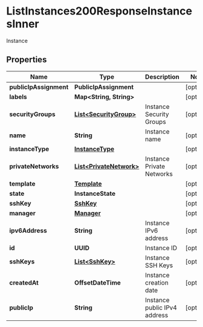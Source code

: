 

# ListInstances200ResponseInstancesInner

Instance

## Properties

| Name | Type | Description | Notes |
|------------ | ------------- | ------------- | -------------|
|**publicIpAssignment** | **PublicIpAssignment** |  |  [optional] |
|**labels** | **Map&lt;String, String&gt;** |  |  [optional] |
|**securityGroups** | [**List&lt;SecurityGroup&gt;**](SecurityGroup.md) | Instance Security Groups |  [optional] |
|**name** | **String** | Instance name |  [optional] |
|**instanceType** | [**InstanceType**](InstanceType.md) |  |  [optional] |
|**privateNetworks** | [**List&lt;PrivateNetwork&gt;**](PrivateNetwork.md) | Instance Private Networks |  [optional] |
|**template** | [**Template**](Template.md) |  |  [optional] |
|**state** | **InstanceState** |  |  [optional] |
|**sshKey** | [**SshKey**](SshKey.md) |  |  [optional] |
|**manager** | [**Manager**](Manager.md) |  |  [optional] |
|**ipv6Address** | **String** | Instance IPv6 address |  [optional] |
|**id** | **UUID** | Instance ID |  [optional] |
|**sshKeys** | [**List&lt;SshKey&gt;**](SshKey.md) | Instance SSH Keys |  [optional] |
|**createdAt** | **OffsetDateTime** | Instance creation date |  [optional] |
|**publicIp** | **String** | Instance public IPv4 address |  [optional] |



